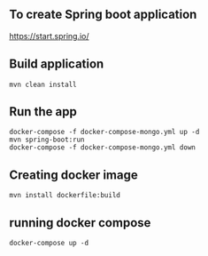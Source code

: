## To create Spring boot application

https://start.spring.io/

## Build application

``` 
mvn clean install
```

## Run the app

``` 
docker-compose -f docker-compose-mongo.yml up -d
mvn spring-boot:run
docker-compose -f docker-compose-mongo.yml down

```
## Creating docker image

```
mvn install dockerfile:build

```
## running docker compose

``` 
docker-compose up -d

```